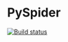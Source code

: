 # PySpider

[![Build status](https://ci.appveyor.com/api/projects/status/ysu8wlu0ch6a95ur?svg=true)](https://ci.appveyor.com/project/comicwang/biqugespider)
